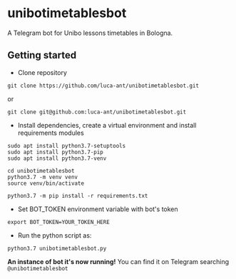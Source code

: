 # unibotimetablesbot


A Telegram bot for Unibo lessons timetables in Bologna.

## Getting started

* Clone repository
```
git clone https://github.com/luca-ant/unibotimetablesbot.git
```
or
```
git clone git@github.com:luca-ant/unibotimetablesbot.git
```


* Install dependencies, create a virtual environment and install requirements modules
```
sudo apt install python3.7-setuptools
sudo apt install python3.7-pip
sudo apt install python3.7-venv

cd unibotimetablesbot
python3.7 -m venv venv
source venv/bin/activate

python3.7 -m pip install -r requirements.txt
```


* Set BOT_TOKEN environment variable with bot's token

```
export BOT_TOKEN=YOUR_TOKEN_HERE
```
* Run the python script as:

`python3.7 unibotimetablesbot.py`



**An instance of bot it's now running!** You can find it on Telegram searching `@unibotimetablesbot`
